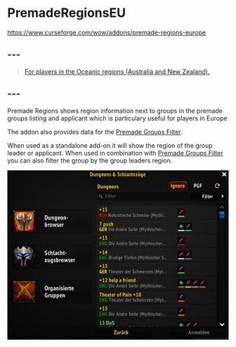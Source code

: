# **PremadeRegionsEU**

https://www.curseforge.com/wow/addons/premade-regions-europe


## ---

> [For players in the Oceanic regions (Australia and New Zealand).](https://www.curseforge.com/wow/addons/premade-regions)

## ---

 

Premade Regions shows region information next to groups in the premade groups listing and applicant which is particulary useful for players in Europe

The addon also provides data for the [Premade Groups Filter](https://www.curseforge.com/wow/addons/premade-groups-filter).

When used as a standalone add-on it will show the region of the group leader or applicant. When used in combination with [Premade Groups Filter](https://www.curseforge.com/wow/addons/premade-groups-filter) you can also filter the group by the group leaders region.

![Screenshot](screenshot.png)
